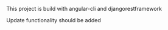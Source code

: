This project is build with angular-cli and djangorestframework

Update functionality should be added